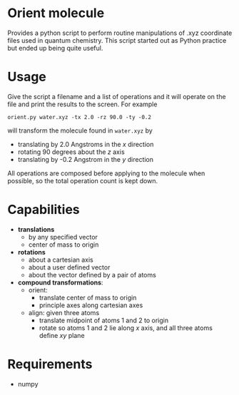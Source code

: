 Orient molecule
===============

Provides a python script to perform routine manipulations of .xyz coordinate files used in quantum chemistry.
This script started out as Python practice but ended up being quite useful.

# Usage #
Give the script a filename and a list of operations and it will operate on the file and print the results to the screen.
For example

    orient.py water.xyz -tx 2.0 -rz 90.0 -ty -0.2

will transform the molecule found in `water.xyz` by
  - translating by 2.0 Angstroms in the _x_ direction
  - rotating 90 degrees about the _z_ axis
  - translating by -0.2 Angstrom in the _y_ direction
  
All operations are composed before applying to the molecule when possible, so the total operation count is kept down.

# Capabilities #
  - **translations**
    - by any specified vector
    - center of mass to origin
  - **rotations**
    - about a cartesian axis
    - about a user defined vector
    - about the vector defined by a pair of atoms
  - **compound transformations**:
    - orient:
      - translate center of mass to origin
      - principle axes along cartesian axes
    - align: given three atoms
      - translate midpoint of atoms 1 and 2 to origin
      - rotate so atoms 1 and 2 lie along _x_ axis, and all three atoms define _xy_ plane
      
# Requirements #
- numpy
